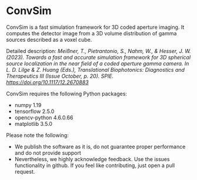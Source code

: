# ConvSim

ConvSim is a fast simulation framework for 3D coded aperture imaging. It computes the detector image from a 3D volume distribution of gamma sources described as a voxel cube.  

Detailed description:
*Meißner, T., Pietrantonio, S., Nahm, W., & Hesser, J. W. (2023). Towards a fast and accurate simulation framework for 3D spherical source localization in the near field of a coded aperture gamma camera. In L. D. Lilge & Z. Huang (Eds.), Translational Biophotonics: Diagnostics and Therapeutics III (Issue October, p. 20). SPIE. https://doi.org/10.1117/12.2670883*

ConvSim requires the following Python packages:
* numpy 1.19
* tensorflow 2.5.0
* opencv-python 4.6.0.66
* matplotlib 3.5.0

Please note the following:
* We publish the software as it is, do not guarantee proper performance and do not provide support
* Nevertheless, we highly acknowledge feedback. Use the issues functionality in github. If you feel like contributing, just open a pull request.

